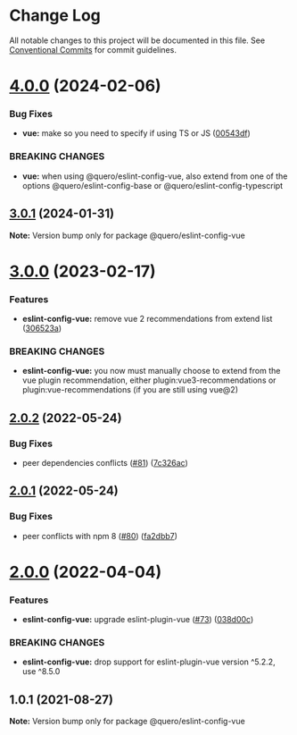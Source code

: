 # Change Log

All notable changes to this project will be documented in this file.
See [Conventional Commits](https://conventionalcommits.org) for commit guidelines.

# [4.0.0](https://github.com/quero-edu/guidelines/compare/@quero/eslint-config-vue@3.0.1...@quero/eslint-config-vue@4.0.0) (2024-02-06)


### Bug Fixes

* **vue:** make so you need to specify if using TS or JS ([00543df](https://github.com/quero-edu/guidelines/commit/00543df3676091d05306928fabce811830b65b06))


### BREAKING CHANGES

* **vue:** when using @quero/eslint-config-vue, also extend from
one of the options @quero/eslint-config-base or @quero/eslint-config-typescript





## [3.0.1](https://github.com/quero-edu/guidelines/compare/@quero/eslint-config-vue@3.0.0...@quero/eslint-config-vue@3.0.1) (2024-01-31)

**Note:** Version bump only for package @quero/eslint-config-vue





# [3.0.0](https://github.com/quero-edu/guidelines/compare/@quero/eslint-config-vue@2.0.2...@quero/eslint-config-vue@3.0.0) (2023-02-17)


### Features

* **eslint-config-vue:** remove vue 2 recommendations from extend list ([306523a](https://github.com/quero-edu/guidelines/commit/306523a4a702884b1ae783203e703082cfbe9649))


### BREAKING CHANGES

* **eslint-config-vue:** you now must manually choose to extend from the vue plugin recommendation, either plugin:vue3-recommendations or plugin:vue-recommendations (if you are still using vue@2)





## [2.0.2](https://github.com/quero-edu/guidelines/compare/@quero/eslint-config-vue@2.0.1...@quero/eslint-config-vue@2.0.2) (2022-05-24)


### Bug Fixes

* peer dependencies conflicts ([#81](https://github.com/quero-edu/guidelines/issues/81)) ([7c326ac](https://github.com/quero-edu/guidelines/commit/7c326ac08a2a5de31bcf9a72b0ec9b8dcccaf2e4))





## [2.0.1](https://github.com/quero-edu/guidelines/compare/@quero/eslint-config-vue@2.0.0...@quero/eslint-config-vue@2.0.1) (2022-05-24)


### Bug Fixes

* peer conflicts with npm 8 ([#80](https://github.com/quero-edu/guidelines/issues/80)) ([fa2dbb7](https://github.com/quero-edu/guidelines/commit/fa2dbb721c78c9ddb15d059865a6a19b60d844e2))





# [2.0.0](https://github.com/quero-edu/guidelines/compare/@quero/eslint-config-vue@1.0.1...@quero/eslint-config-vue@2.0.0) (2022-04-04)


### Features

* **eslint-config-vue:** upgrade eslint-plugin-vue ([#73](https://github.com/quero-edu/guidelines/issues/73)) ([038d00c](https://github.com/quero-edu/guidelines/commit/038d00c50a8ccf3f7c95315aa47a8c28c1a2d6dc))


### BREAKING CHANGES

* **eslint-config-vue:** drop support for eslint-plugin-vue version ^5.2.2, use ^8.5.0





## 1.0.1 (2021-08-27)

**Note:** Version bump only for package @quero/eslint-config-vue
